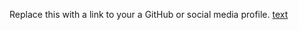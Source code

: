 Replace this with a link to your a GitHub or social media profile.
[text](https://mahaswethaj/markdown-portfolio.com)
